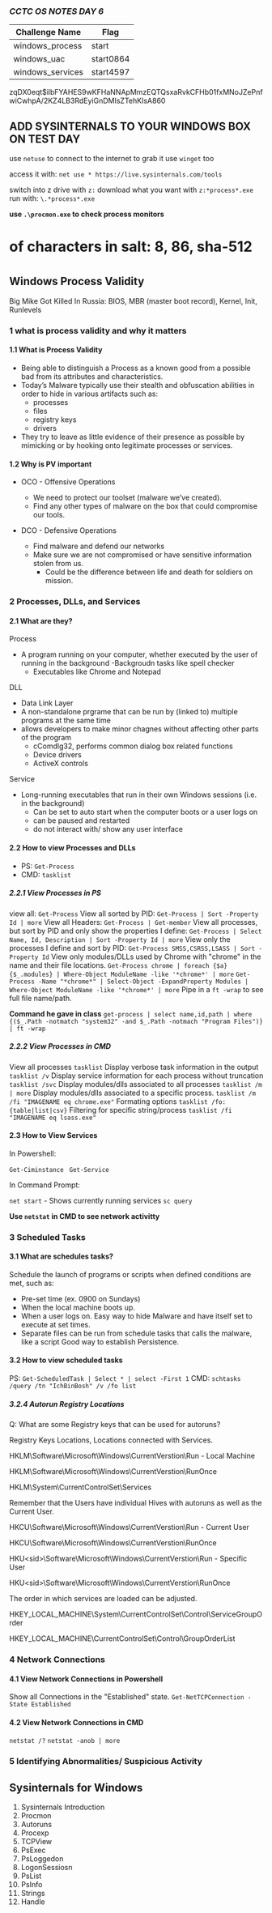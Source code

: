 ### *CCTC OS NOTES DAY 6*

| Challenge Name | Flag |
| -- | -- | 
| windows_process| start |
| windows_uac | start0864 |
| windows_services | start4597

zqDX0eqt$ilbFYAHES9wKFHaNNApMmzEQTQsxaRvkCFHb01fxMNoJZePnfwiCwhpA/2KZ4LB3RdEyiGnDMIsZTehKIsA860

## ADD SYSINTERNALS TO YOUR WINDOWS BOX ON TEST DAY 
use `netuse` to connect to the internet to grab it
use `winget` too 

access it with: 
`net use * https://live.sysinternals.com/tools`

switch into z drive with `z:`
download what you want with `z:*process*.exe`
run with: `\.*process*.exe`

**use `.\procmon.exe` to check process monitors** 
# of characters in salt: 8, 86, sha-512
# 
## Windows Process Validity 
Big Mike Got Killed In Russia: BIOS, MBR (master boot record), Kernel, Init, Runlevels 
### 1 what is process validity and why it matters 

#### 1.1 What is Process Validity 
- Being able to distinguish a Process as a known good from a possible bad from its attributes and characteristics.
- Today’s Malware typically use their stealth and obfuscation abilities in order to hide in various artifacts such as:
    - processes
    - files
    - registry keys
    - drivers
- They try to leave as little evidence of their presence as possible by mimicking or by hooking onto legitimate processes or services.

#### 1.2 Why is PV important
- OCO - Offensive Operations
    - We need to protect our toolset (malware we’ve created).
    - Find any other types of malware on the box that could compromise our tools.

- DCO - Defensive Operations
    - Find malware and defend our networks
    - Make sure we are not compromised or have sensitive information stolen from us.
        - Could be the difference between life and death for soldiers on mission.

### 2 Processes, DLLs, and Services

#### 2.1 What are they? 

Process
- A program running on your computer, whether executed by the user of running in the background
    -Backgroudn tasks like spell checker
    - Executables like Chrome and Notepad

DLL
- Data Link Layer
- A non-standalone prgrame that can be run by (linked to) multiple programs at the same time
- allows developers to make minor chagnes without affecting other parts of the program
    - cComdlg32, performs common dialog box related functions
    - Device drivers
    - ActiveX controls

Service
- Long-running executables that run in their own Windows sessions (i.e. in the background)
    - Can be set to auto start when the computer boots or a user logs on
    - can be paused and restarted
    - do not interact with/ show any user interface

#### 2.2 How to view Processes and DLLs
- PS: `Get-Process`
- CMD: `tasklist`

##### 2.2.1 View Processes in PS
view all: `Get-Process`
View all sorted by PID: `Get-Process | Sort -Property Id | more`
View all Headers: `Get-Process | Get-member`
View all processes, but sort by PID and only show the properties I define: `Get-Process | Select Name, Id, Description | Sort -Property Id | more`
View only the processes I define and sort by PID: `Get-Process SMSS,CSRSS,LSASS | Sort -Property Id`
View only modules/DLLs used by Chrome with "chrome" in the name and their file locations.
`Get-Process chrome | foreach {$a} {$_.modules} | Where-Object ModuleName -like '*chrome*' | more`
`Get-Process -Name "*chrome*" | Select-Object -ExpandProperty Modules | Where-Object ModuleName -like '*chrome*' | more`
Pipe in a `ft -wrap` to see full file name/path.

**Command he gave in class**
`get-process | select name,id,path | where {($_.Path -notmatch "system32" -and $_.Path -notmach "Program Files")} | ft -wrap`

##### 2.2.2 View Processes in CMD
View all processes `tasklist`
Display verbose task information in the output `tasklist /v`
Display service information for each process without truncation `tasklist /svc`
Display modules/dlls associated to all processes `tasklist /m | more`
Display modules/dlls associated to a specific process. `tasklist /m /fi "IMAGENAME eq chrome.exe"`
Formating options `tasklist /fo:{table|list|csv}`
Filtering for specific string/process `tasklist /fi "IMAGENAME eq lsass.exe"`

#### 2.3 How to View Services
In Powershell:

`Get-Ciminstance `
`Get-Service `

In Command Prompt:

`net start` - Shows currently running services
`sc query `

**Use `netstat` in CMD to see network activitty**

### 3 Scheduled Tasks

#### 3.1 What are schedules tasks?
Schedule the launch of programs or scripts when defined conditions are met, such as:
- Pre-set time (ex. 0900 on Sundays)
- When the local machine boots up.
- When a user logs on.
Easy way to hide Malware and have itself set to execute at set times.
- Separate files can be run from schedule tasks that calls the malware, like a script
Good way to establish Persistence.

#### 3.2 How to view scheduled tasks
PS: `Get-ScheduledTask | Select * | select -First 1`
CMD: `schtasks /query /tn "IchBinBosh" /v /fo list`

##### 3.2.4 Autorun Registry Locations
Q: What are some Registry keys that can be used for autoruns?

Registry Keys Locations, Locations connected with Services.

HKLM\Software\Microsoft\Windows\CurrentVerstion\Run - Local Machine

HKLM\Software\Microsoft\Windows\CurrentVerstion\RunOnce

HKLM\System\CurrentControlSet\Services

Remember that the Users have individual Hives with autoruns as well as the Current User.

HKCU\Software\Microsoft\Windows\CurrentVerstion\Run - Current User

HKCU\Software\Microsoft\Windows\CurrentVerstion\RunOnce

HKU\<sid>\Software\Microsoft\Windows\CurrentVerstion\Run - Specific User

HKU\<sid>\Software\Microsoft\Windows\CurrentVerstion\RunOnce

The order in which services are loaded can be adjusted.

HKEY_LOCAL_MACHINE\System\CurrentControlSet\Control\ServiceGroupOrder

HKEY_LOCAL_MACHINE\CurrentControlSet\Control\GroupOrderList

### 4 Network Connections

#### 4.1 View Network Connections in Powershell
Show all Connections in the "Established" state. `Get-NetTCPConnection -State Established`

#### 4.2 View Network Connections in CMD
`netstat /?`
`netstat -anob | more` 

### 5 Identifying Abnormalities/ Suspicious Activity 

## Sysinternals for Windows

1. Sysinternals Introduction
2. Procmon
3. Autoruns
4. Procexp
5. TCPView
6. PsExec
7. PsLoggedon
8. LogonSessiosn
9. PsList
10. PsInfo
11. Strings
12. Handle